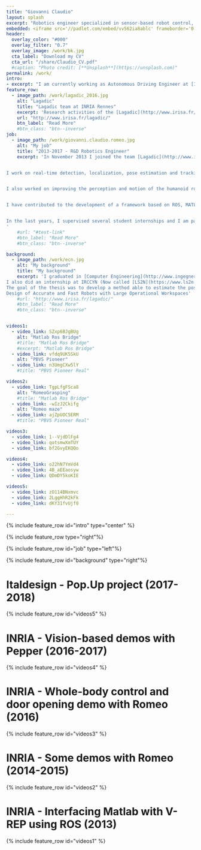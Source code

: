 ```yaml
---
title: "Giovanni Claudio"
layout: splash
excerpt: "Robotics engineer specialized in sensor-based robot control, visual servoing, computer vision and machine learning."
embedded: <iframe src='//padlet.com/embed/vv562ia8ablc' frameborder='0' width='100%' height='400px' style='padding:0;margin:0;border:none'></iframe>
header:
  overlay_color: "#000"
  overlay_filter: "0.7"
  overlay_image: /work/bk.jpg
  cta_label: "Download my CV"
  cta_url: "/share/Claudio_CV.pdf"
  #caption: "Photo credit: [**Unsplash**](https://unsplash.com)"
permalink: /work/
intro: 
- excerpt: "I am currently working as Autonomous Driving Engineer at [Italdesign-Giugiaro](http://www.italdesign.it/) in Turin (Italy)."
feature_row:
  - image_path: /work/lagadic_2016.jpg
    alt: "Lagadic"
    title: "Lagadic team at INRIA Rennes"
    excerpt: 'Research activities of the [Lagadic](http://www.irisa.fr/lagadic/) team deal with robot vision, visual servoing, real-time visual tracking and SLAM for applications in localization, manipulation, navigation, medical robotics and augmented reality. Visual servoing consists in using the information provided by a vision sensor to control the movements of a dynamic system. Such systems are usually robot arms, or mobile robots, but can also be virtual robots, or even a virtual camera.'
    url: "http://www.irisa.fr/lagadic/"
    btn_label: "Read More"
    #btn_class: "btn--inverse"
job:
  - image_path: /work/giovanni.claudio.romeo.jpg
    alt: "My job"
    title: "2013-2017 - R&D Robotics Engineer"
    excerpt: 'In November 2013 I joined the team [Lagadic](http://www.irisa.fr/lagadic/)  in INRIA Rennes led by [François Chaumette](http://www.irisa.fr/lagadic/team/Francois.Chaumette-eng.html) with the role of R&D Robotics Engineer. My goal is to make robots smarter, helping them to perceive and understand our world and to take action autonomously.   


I work on real-time detection, localization, pose estimation and tracking of different kinds of targets and I implemented state-of-the-art visual servoing algorithms that significantly improved the robustness and accuracy of several types of robots (mobile, humanoid, industrial robots and drones).  To validate these approaches, I created numerous demonstrations using 2D and RGB-D cameras, radars and microphones. 


I also worked on improving the perception and motion of the humanoid robots Romeo and Pepper. These robots can now track a target with their gaze, detect and follow a person, detect and grasp objects, deliver them to a human, manipulate them using two hands simultaneously and open a door.


I have contributed to the development of a framework based on ROS, MATLAB/Simulink, and V-REP, for a fast prototyping of robot control algorithms. This system allows testing sensor-based control algorithms before on simulated robots in V-REP and later on the real robots, with a few changes. 


In the last years, I supervised several student internships and I am participating as a mentor in the Google Summer of Code. I also published scientific articles at IEEE Robotics and Automation Letters (RA-L), ICRA’17 and Humanoids’16.
'
    #url: "#test-link"
    #btn_label: "Read More"
    #btn_class: "btn--inverse"

background:
  - image_path: /work/ecn.jpg
    alt: "My background"
    title: "My background"
    excerpt: 'I graduated in [Computer Engineering](http://www.ingegneriainformatica.dibris.unige.it/) in Genoa (Italy) and later I obtained a double degree: Master in Robotics Engineering (University of Genoa) and  Master ARIA in Advanced Robotics (École Centrale de Nantes). 
I also did an internship at IRCCYN (Now called [LS2N](https://www.ls2n.fr/?lang=en) on "Pose and velocity estimation for high-speed robot control" (using a vision system) under the supervision of Philippe Martinet.
The goal of the thesis was to develop a method able to estimate the pose and the velocity of a high-speed parallel robot at a very high frequency (1 kHz- 2 kHz). My work was part of the French ANR [Project ARROW](https://pagesperso.ls2n.fr/~briot-s/ANR_ARROW.html):
Design of Accurate and Fast Robots with Large Operational Workspaces'
    #url: "http://www.irisa.fr/lagadic/"
    #btn_label: "Read More"
    #btn_class: "btn--inverse"


videos1:
  - video_link: SZxp6BJgBUg
    alt: "Matlab Ros Bridge"
    #title: "Matlab Ros Bridge"
    #excerpt: "Matlab Ros Bridge"
  - video_link: vfdq9UK5SkU
    alt: "PBVS Pioneer"
  - video_link: n3UmgCXw5lY
    #title: "PBVS Pioneer Real"

videos2:
  - video_link: TgpLfgFSca8
    alt: "RomeoGrasping"
    #title: "Matlab Ros Bridge"
  - video_link: -wIzJ2Ckifg
    alt: "Romeo maze"
  - video_link: ajZpUOC5ERM
    #title: "PBVS Pioneer Real"

videos3:
  - video_link: 1--VjdDlFg4
  - video_link: qotsmwXmTUY
  - video_link: bf2GvyEKQQo

videos4:
  - video_link: o22hN7YmVd4
  - video_link: 4B_aEEaosyw
  - video_link: QDmDY5koKIE

videos5:
  - video_link: zO114BNxmvc
  - video_link: 2LggHhR2kFk
  - video_link: dKY31fvUjf0

---
```


{% include feature_row id="intro" type="center" %}

{% include feature_row type="right"%}

{% include feature_row id="job" type="left"%}

{% include feature_row id="background" type="right"%}

# Italdesign - Pop.Up project (2017-2018)	
{% include feature_row id="videos5" %}

# INRIA - Vision-based demos with Pepper (2016-2017)
{% include feature_row id="videos4" %}

# INRIA - Whole-body control and door opening demo with Romeo (2016)
{% include feature_row id="videos3" %}

# INRIA - Some demos with Romeo (2014-2015)
{% include feature_row id="videos2" %}

# INRIA - Interfacing Matlab with V-REP using ROS (2013)
{% include feature_row id="videos1" %}
